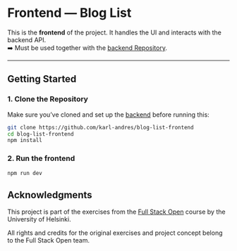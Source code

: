 # Frontend — Blog List

This is the **frontend** of the project. It handles the UI and interacts with the backend API.  
➡️ Must be used together with the [backend Repository](https://github.com/karl-andres/blog-list-backend).

---

## Getting Started

### 1. Clone the Repository

Make sure you’ve cloned and set up the [backend](https://github.com/karl-andres/blog-list-backend) before running this:

```bash
git clone https://github.com/karl-andres/blog-list-frontend
cd blog-list-frontend
npm install
```

### 2. Run the frontend

```bash
npm run dev
```

## Acknowledgments

This project is part of the exercises from the [Full Stack Open](https://fullstackopen.com/en/) course by the University of Helsinki.

All rights and credits for the original exercises and project concept belong to the Full Stack Open team.

